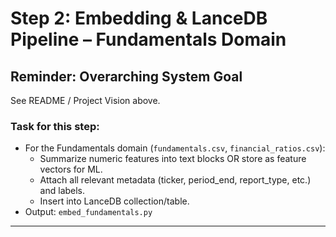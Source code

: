 <!-- embed_fundamentals.md -->

# Step 2: Embedding & LanceDB Pipeline – Fundamentals Domain

## Reminder: Overarching System Goal
See README / Project Vision above.

### Task for this step:
- For the Fundamentals domain (`fundamentals.csv`, `financial_ratios.csv`):
    - Summarize numeric features into text blocks OR store as feature vectors for ML.
    - Attach all relevant metadata (ticker, period_end, report_type, etc.) and labels.
    - Insert into LanceDB collection/table.
- Output: `embed_fundamentals.py`

---
